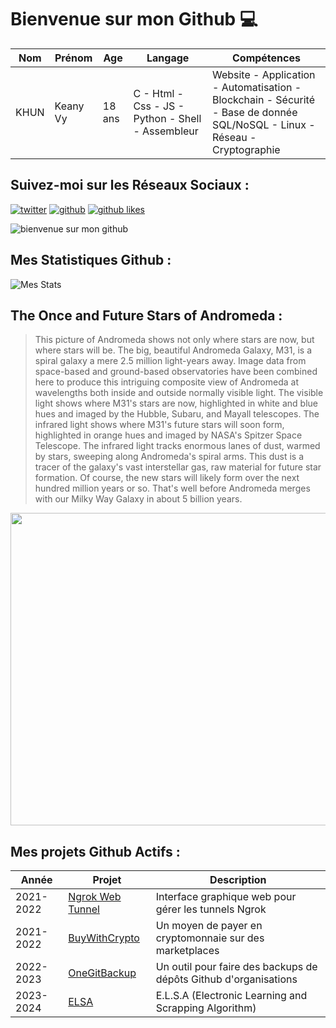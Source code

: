 # Bienvenue sur mon Github 💻
| Nom | Prénom | Age | Langage | Compétences |
|---  |---     |---  |---      |---
| KHUN | Keany Vy | 18 ans | C - Html - Css - JS - Python - Shell - Assembleur | Website - Application - Automatisation - Blockchain - Sécurité - Base de donnée SQL/NoSQL - Linux - Réseau - Cryptographie |

## Suivez-moi sur les Réseaux Sociaux :
[![twitter](https://img.shields.io/twitter/follow/thisiskeanyvy?style=social)](https://twitter.com/thisiskeanyvy)
[![github](https://img.shields.io/github/followers/thisiskeanyvy?style=social)](https://github.com/thisiskeanyvy?tab=followers)
[![github likes](https://img.shields.io/github/stars/thisiskeanyvy?style=social)](https://github.com/thisiskeanyvy)

![bienvenue sur mon github](https://thisiskeanyvy-hosting.pages.dev/banner.gif)

## Mes Statistiques Github :
![Mes Stats](https://github-readme-stats.vercel.app/api?username=thisiskeanyvy&show_icons=true&theme=radical)

## The Once and Future Stars of Andromeda :

> This picture of Andromeda shows not only where stars are now, but where stars will be. The big, beautiful Andromeda Galaxy, M31, is a spiral galaxy a mere 2.5 million light-years away.  Image data from space-based and ground-based observatories have been combined here to produce this intriguing composite view of Andromeda at wavelengths both inside and outside normally visible light. The visible light shows where M31's stars are now, highlighted in white and blue hues and imaged by the Hubble, Subaru, and Mayall telescopes.  The infrared light shows where M31's future stars will soon form, highlighted in orange hues and imaged by NASA's Spitzer Space Telescope.  The infrared light tracks enormous lanes of dust, warmed by stars, sweeping along Andromeda's spiral arms.  This dust is a tracer of the galaxy's vast interstellar gas, raw material for future star formation.  Of course, the new stars will likely form over the next hundred million years or so. That's well before Andromeda merges with our Milky Way Galaxy in about 5 billion years.

<img src='https://apod.nasa.gov/apod/image/2310/M31_HubbleSpitzerGendler_960.jpg' width="800" height="500"/>

## Mes projets Github Actifs :
| Année | Projet | Description |
|---   |---     |---          |
| 2021-2022 | [Ngrok Web Tunnel](https://github.com/thisiskeanyvy/ngrok-web-manager) | Interface graphique web pour gérer les tunnels Ngrok |
| 2021-2022 | [BuyWithCrypto](https://github.com/BuyWithCrypto) | Un moyen de payer en cryptomonnaie sur des marketplaces |
| 2022-2023 | [OneGitBackup](https://github.com/BuyWithCrypto/OneGitBackup) | Un outil pour faire des backups de dépôts Github d'organisations |
| 2023-2024 | [ELSA](https://github.com/thisiskeanyvy/ELSA) | E.L.S.A (Electronic Learning and Scrapping Algorithm) |